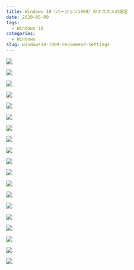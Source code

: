 ```yaml
---
title: Windows 10（バージョン1909）のオススメの設定
date: 2020-05-09
tags:
  - Windows 10
categories:
  - Windows
slug: windows10-1909-recommend-settings
---
```

![](/uploads/2020/05/コメント-2020-05-09-234739.png)

![](/uploads/2020/05/コメント-2020-05-08-233243.png)

![](/uploads/2020/05/コメント-2020-05-08-233308.png)

![](/uploads/2020/05/コメント-2020-05-08-233408.png)

![](/uploads/2020/05/コメント-2020-05-08-233711.png)

![](/uploads/2020/05/コメント-2020-05-08-233804.png)

![](/uploads/2020/05/コメント-2020-05-08-233905.png)

![](/uploads/2020/05/コメント-2020-05-08-233943.png)

![](/uploads/2020/05/コメント-2020-05-08-234001.png)

![](/uploads/2020/05/コメント-2020-05-08-234124.png)

![](/uploads/2020/05/コメント-2020-05-08-234143.png)

![](/uploads/2020/05/コメント-2020-05-08-234244.png)

![](/uploads/2020/05/コメント-2020-05-08-234328.png)

![](/uploads/2020/05/コメント-2020-05-08-234411.png)

![](/uploads/2020/05/コメント-2020-05-08-234430.png)

![](/uploads/2020/05/コメント-2020-05-08-234442.png)

![](/uploads/2020/05/コメント-2020-05-08-234454.png)

![](/uploads/2020/05/コメント-2020-05-08-234525.png)

![](/uploads/2020/05/コメント-2020-05-08-234537.png)